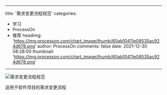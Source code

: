 
---
title: '需求变更流程规范'
categories: 
 - 学习
 - ProcessOn
 - 推荐
headimg: 'https://img.processon.com/chart_image/thumb/60ab10411e08535ac924d678.png'
author: ProcessOn
comments: false
date: 2021-12-30 08:28:00
thumbnail: 'https://img.processon.com/chart_image/thumb/60ab10411e08535ac924d678.png'
---

<div>   
<img class="thumb" alt="需求变更流程规范" src="https://img.processon.com/chart_image/thumb/60ab10411e08535ac924d678.png" referrerpolicy="no-referrer">
<p>适用于软件项目的需求变更流程</p>  
</div>
            